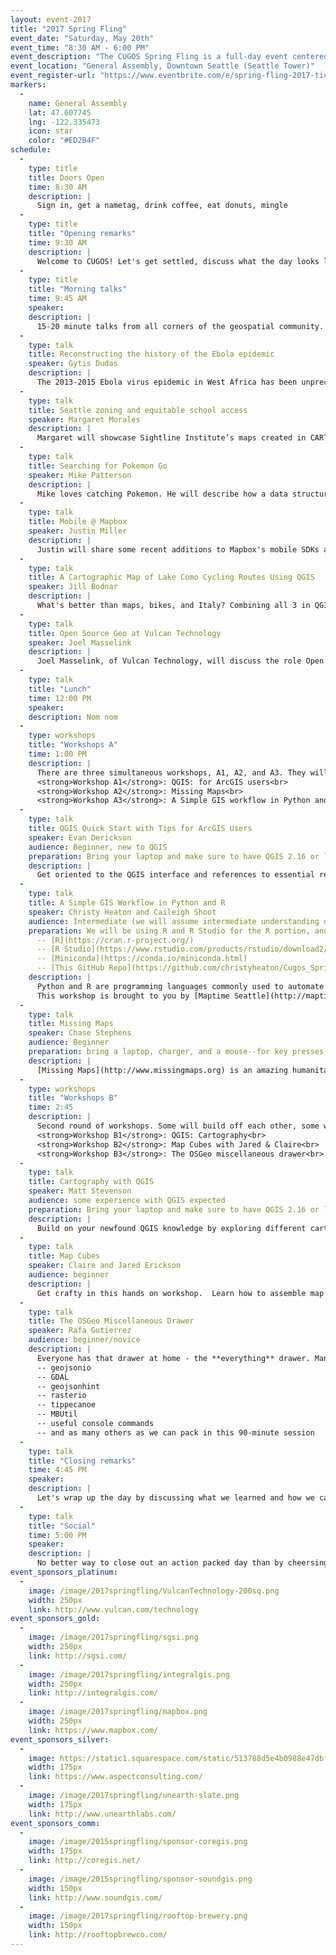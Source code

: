 ```yaml
---
layout: event-2017
title: "2017 Spring Fling"
event_date: "Saturday, May 20th"
event_time: "8:30 AM - 6:00 PM"
event_description: "The CUGOS Spring Fling is a full-day event centered around open source geography. This is a great way to learn about new mapping software, hear how companies are integrating location into their products, and get some hands-on experience with important tools like Leaflet, AWS, Turf.js, and QGIS. We welcome students, professionals, map lovers, coders, and anyone with a passion for learning about spatial information. The Spring Fling is designed for anyone with an interest in maps and open source software."
event_location: "General Assembly, Downtown Seattle (Seattle Tower)"
event_register-url: "https://www.eventbrite.com/e/spring-fling-2017-tickets-33297602024"
markers:
  -
    name: General Assembly
    lat: 47.607745
    lng: -122.335473
    icon: star
    color: "#ED2B4F"
schedule:
  -
    type: title
    title: Doors Open
    time: 8:30 AM
    description: |
      Sign in, get a nametag, drink coffee, eat donuts, mingle
  -
    type: title
    title: "Opening remarks"
    time: 9:30 AM
    description: |
      Welcome to CUGOS! Let's get settled, discuss what the day looks like, and get excited for the opportunity to share a space together.
  -
    type: title
    title: "Morning talks"
    time: 9:45 AM
    speaker:
    description: |
      15-20 minute talks from all corners of the geospatial community.
  -
    type: talk
    title: Reconstructing the history of the Ebola epidemic
    speaker: Gytis Dudas
    description: |
      The 2013-2015 Ebola virus epidemic in West Africa has been unprecedented in its magnitude and duration. Advances in genetic sequencing technologies have given us complete virus genomes from over 5% of known cases and sequence data were employed for the first time to direct near real time healthcare response on the ground. On behalf of my numerous colleagues and international collaborators I will show how our team used state-of-the-art methods to reconstruct the history of the epidemic from sequence data from its inception in late 2013 to its decline and extinction in 2015. I will describe what our model told us about the drivers of the epidemic and issues of logistics and data availability we encountered along the way.
  -
    type: talk
    title: Seattle zoning and equitable school access
    speaker: Margaret Morales
    description: |
      Margaret will showcase Sightline Institute’s maps created in CARTO linking Seattle city zoning with access to the city’s public schools and parks. The maps show that highly restrictive single-family zoning segregates attendance at the city’s top public elementary schools, making the student body disproportionately white, non-poor, and English speaking. Park access is similarly unbalanced across the city. Mrs. Morales works at the Sightline Institute, Cascadia’s sustainability think tank, where she focuses on housing policy solutions that make Seattle a more walkable, welcoming, and sustainable city.
  -
    type: talk
    title: Searching for Pokemon Go
    speaker: Mike Patterson
    description: |
      Mike loves catching Pokemon. He will describe how a data structure called KD-Trees (https://en.wikipedia.org/wiki/K-d_tree) can help calculate minimum distances between sets of locations, using the example of Pokemon in Hong Kong. Then he will show how to scale these trees to billions of locations using Apache Spark.
  -
    type: talk
    title: Mobile @ Mapbox
    speaker: Justin Miller
    description: |
      Justin will share some recent additions to Mapbox's mobile SDKs as well as share some insight into developing mapbox-gl-native in the open.
  -
    type: talk
    title: A Cartographic Map of Lake Como Cycling Routes Using QGIS
    speaker: Jill Bodnar
    description: |
      What's better than maps, bikes, and Italy? Combining all 3 in QGIS! The Lombardy region of Lake Como, Italy, has a long history of professional cycling races and is a favored destination for cyclists to train and visit on holiday. Over the past two years it has become my home away from home and I found a need for a comprehensive cycling map of the area. As a personal project I have been exploring the world of QGIS to create a cartographic map of cycling routes in the area. I'll describe the background of the project, the data I've used, and what I've learned about cartography and features in QGIS.
  -
    type: talk
    title: Open Source Geo at Vulcan Technology
    speaker: Joel Masselink
    description: |
      Joel Masselink, of Vulcan Technology, will discuss the role Open Source tools play in the work of a developing software for philanthropy. Vulcan Tech develops solutions to global challenges as varied as climate change, poaching/wildlife trafficking, illegal fishing, and rural connectivity. Open source software and open data are critical to this work.
  -
    type: talk
    title: "Lunch"
    time: 12:00 PM
    speaker:
    description: Nom nom
  -
    type: workshops
    title: "Workshops A"
    time: 1:00 PM
    description: |
      There are three simultaneous workshops, A1, A2, and A3. They will be split between different rooms throughout the space.<br><br>
      <strong>Workshop A1</strong>: QGIS: for ArcGIS users<br>
      <strong>Workshop A2</strong>: Missing Maps<br>
      <strong>Workshop A3</strong>: A Simple GIS workflow in Python and R<br>
  -
    type: talk
    title: QGIS Quick Start with Tips for ArcGIS Users
    speaker: Evan Derickson
    audience: Beginner, new to QGIS
    preparation: Bring your laptop and make sure to have QGIS 2.16 or later installed.
    description: |
      Get oriented to the QGIS interface and references to essential resources for QGIS. Proceed with specific functions of QGIS with tips for users familiar with ArcGIS features: loading data, working with layers, geoprocessing, and how to leverage the vast resource provided with QGIS as plug-ins. Plug-ins are part of the primary toolkit for QGIS, they are also the key to extending QGIS functionality. We'll explore file formats, data entry and forms, and raster processing. This workshop is stands alone as an introduction to QGIS, and is also great preparation for _Cartography with QGIS_ in the second workshop session.   
  -
    type: talk
    title: A Simple GIS Workflow in Python and R
    speaker: Christy Heaton and Caileigh Shoot
    audience: Intermediate (we will assume intermediate understanding of GIS and basic understanding of R or Python)
    preparation: We will be using R and R Studio for the R portion, and Miniconda, Geopandas, and Jupyter Notebooks for the Python portion. If you want to follow along, please come with the following installed
      -- [R](https://cran.r-project.org/)
      -- [R Studio](https://www.rstudio.com/products/rstudio/download2/)
      -- [Miniconda](https://conda.io/miniconda.html)
      -- [This GitHub Repo](https://github.com/christyheaton/Cugos_SpringFling_2017), and follow the Getting Started section in the README.md to get the conda environment set up
    description: |
      Python and R are programming languages commonly used to automate GIS workflows. Join us to learn the very basics of both, their strengths and weaknesses, and use them to automate a simple GIS workflow using vector data. Attendees are welcome to come to watch and learn, and will also be provided necessary code and data if they want to follow along.
      This workshop is brought to you by [Maptime Seattle](http://maptimesea.github.io/). Join our [Meetup group](https://www.meetup.com/MaptimeSEA/) to be notified of our free talk and social events!
  -
    type: talk
    title: Missing Maps
    speaker: Chase Stephens
    audience: Beginner
    preparation: bring a laptop, charger, and a mouse--for key presses and cursor movement a mouse makes tasks easier. No software installation necessary activities are browser based.
    description: |
      [Missing Maps](http://www.missingmaps.org) is an amazing humanitarian project to map the world's most vulnerable places. When natural disasters (like earthquakes/hurricanes) or epidemic disease (like Ebola/Malaria) occur, first responders such as the Red Cross and Doctors Without Borders need to know where people live, and how to get to them. However, most of the world isn't on any map! Please stop in and learn how to help save lives around the world – we'll be looking at aerial photos and drawing in the roads and building outlines that we see into OpenStreetMap.
  -
    type: workshops
    title: "Workshops B"
    time: 2:45
    description: |
      Second round of workshops. Some will build off each other, some will be completely new.<br><br>
      <strong>Workshop B1</strong>: QGIS: Cartography<br>
      <strong>Workshop B2</strong>: Map Cubes with Jared & Claire<br>
      <strong>Workshop B3</strong>: The OSGeo miscellaneous drawer<br>
  -
    type: talk
    title: Cartography with QGIS
    speaker: Matt Stevenson
    audience: some experience with QGIS expected
    preparation: Bring your laptop and make sure to have QGIS 2.16 or later installed. Some QGIS experience is expected. 
    description: |
      Build on your newfound QGIS knowledge by exploring different cartographic techniques within QGIS. We will briefly review some important cartographic and design concepts, then delve into the Layer Styling panel, various transparency tools, labeling techniques, and layout design to make a map in real time! You can make your map with the data provided, or bring your own data and follow along.    
  -
    type: talk
    title: Map Cubes
    speaker: Claire and Jared Erickson
    audience: beginner
    description: |
      Get crafty in this hands on workshop.  Learn how to assemble map cubes and then learn how to create your own with G.Projector and QGIS.  Bring a pair of scissors and your laptop with G.Projector and QGIS.  This workshop will be fun for kids and grownups, bring your favorite kid too (if you have one).
  -
    type: talk
    title: The OSGeo Miscellaneous Drawer
    speaker: Rafa Gutierrez
    audience: beginner/novice
    description: |
      Everyone has that drawer at home - the **everything** drawer. Many geospatial developers have the same - but for day-to-day tools. Jump into this workshop to learn tips and tricks to expedite workflows, manage and validate spatial data, and join in the show and tell of how we all use these tools. We'll cover:
      -- geojsonio
      -- GDAL
      -- geojsonhint
      -- rasterio
      -- tippecanoe
      -- MBUtil
      -- useful console commands
      -- and as many others as we can pack in this 90-minute session
  -
    type: talk
    title: "Closing remarks"
    time: 4:45 PM
    speaker:
    description: |
      Let's wrap up the day by discussing what we learned and how we can keep the momentum going at the next CUGOS meeting.
  -
    type: talk
    title: "Social"
    time: 5:00 PM
    speaker:
    description: |
      No better way to close out an action packed day than by cheersing your soda or beer with new friends. Location TBD.
event_sponsors_platinum:
  -
    image: /image/2017springfling/VulcanTechnology-200sq.png
    width: 250px
    link: http://www.vulcan.com/technology
event_sponsors_gold:
  -
    image: /image/2017springfling/sgsi.png
    width: 250px
    link: http://sgsi.com/
  -
    image: /image/2017springfling/integralgis.png
    width: 250px
    link: http://integralgis.com/
  -
    image: /image/2017springfling/mapbox.png
    width: 250px
    link: https://www.mapbox.com/
event_sponsors_silver:
  -
    image: https://static1.squarespace.com/static/513788d5e4b0988e47dbf980/t/5138fe25e4b0d066f2359658/1492553473728/?format=1500w
    width: 175px
    link: https://www.aspectconsulting.com/
  -
    image: /image/2017springfling/unearth-slate.png
    width: 175px
    link: http://www.unearthlabs.com/
event_sponsors_comm:
  -
    image: /image/2015springfling/sponsor-coregis.png
    width: 175px
    link: http://coregis.net/
  -
    image: /image/2015springfling/sponsor-soundgis.png
    width: 150px
    link: http://www.soundgis.com/
  -
    image: /image/2017springfling/rooftop-brewery.png
    width: 150px
    link: http://rooftopbrewco.com/
---
```

